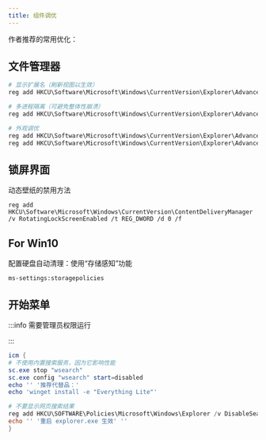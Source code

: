 ```yaml
---
title: 组件调优
---
```


作者推荐的常用优化：

## 文件管理器

```powershell
# 显示扩展名（刷新视图以生效）
reg add HKCU\Software\Microsoft\Windows\CurrentVersion\Explorer\Advanced /v HideFileExt /t REG_DWORD /d 0 /f

# 多进程隔离（可避免整体性崩溃）
reg add HKCU\Software\Microsoft\Windows\CurrentVersion\Explorer\Advanced /v SeparateProcess /t REG_DWORD /d 1 /f

# 外观调优
reg add HKCU\Software\Microsoft\Windows\CurrentVersion\Explorer\Advanced /v AutoCheckSelect /t REG_DWORD /d 1 /f
reg add HKCU\Software\Microsoft\Windows\CurrentVersion\Explorer\Advanced /v LaunchTo /t REG_DWORD /d 1 /f

```

## 锁屏界面

动态壁纸的禁用方法

    reg add HKCU\Software\Microsoft\Windows\CurrentVersion\ContentDeliveryManager /v RotatingLockScreenEnabled /t REG_DWORD /d 0 /f

 <div className="alert alert--secondary" role="alert">

## For Win10

配置硬盘自动清理：使用“存储感知”功能

    ms-settings:storagepolicies

</div>


## 开始菜单

:::info 需要管理员权限运行

:::

```powershell
icm {
# 不使用内置搜索服务，因为它影响性能
sc.exe stop "wsearch"
sc.exe config "wsearch" start=disabled
echo '' '推荐代替品：'
echo 'winget install -e "Everything Lite"'

# 不要显示网页搜索结果
reg add HKCU\SOFTWARE\Policies\Microsoft\Windows\Explorer /v DisableSearchBoxSuggestions /t REG_DWORD /f /d 1
echo '' '重启 explorer.exe 生效' ''
}

```
